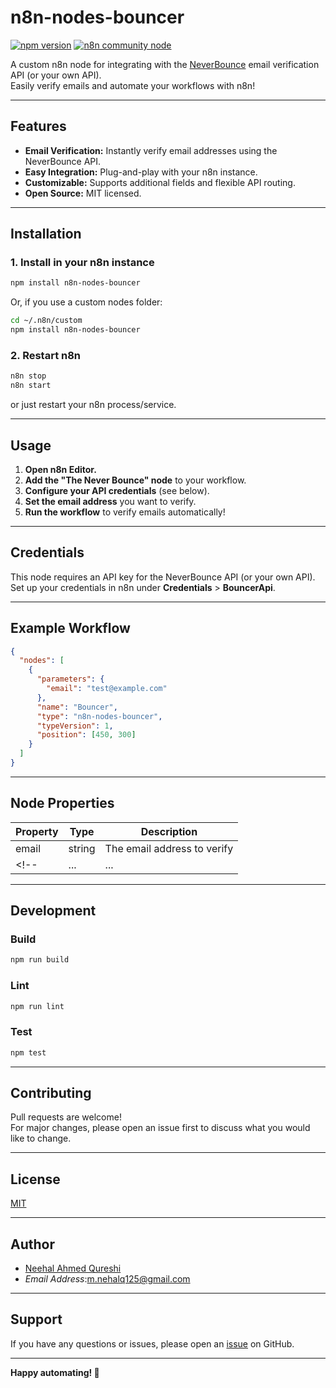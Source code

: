 # n8n-nodes-bouncer

[![npm version](https://img.shields.io/npm/v/n8n-nodes-bouncer.svg)](https://www.npmjs.com/package/n8n-nodes-bouncer)
[![n8n community node](https://img.shields.io/badge/n8n-community%20node-orange)](https://n8n.io/)

A custom n8n node for integrating with the [NeverBounce](https://neverbounce.com/) email verification API (or your own API).  
Easily verify emails and automate your workflows with n8n!

---

## Features

- **Email Verification:** Instantly verify email addresses using the NeverBounce API.
- **Easy Integration:** Plug-and-play with your n8n instance.
- **Customizable:** Supports additional fields and flexible API routing.
- **Open Source:** MIT licensed.

---

## Installation

### 1. Install in your n8n instance

```bash
npm install n8n-nodes-bouncer
```

Or, if you use a custom nodes folder:

```bash
cd ~/.n8n/custom
npm install n8n-nodes-bouncer
```

### 2. Restart n8n

```bash
n8n stop
n8n start
```
or just restart your n8n process/service.

---

## Usage

1. **Open n8n Editor.**
2. **Add the "The Never Bounce" node** to your workflow.
3. **Configure your API credentials** (see below).
4. **Set the email address** you want to verify.
5. **Run the workflow** to verify emails automatically!

---

## Credentials

This node requires an API key for the NeverBounce API (or your own API).  
Set up your credentials in n8n under **Credentials** > **BouncerApi**.

---

## Example Workflow

```json
{
  "nodes": [
    {
      "parameters": {
        "email": "test@example.com"
      },
      "name": "Bouncer",
      "type": "n8n-nodes-bouncer",
      "typeVersion": 1,
      "position": [450, 300]
    }
  ]
}
```

---

## Node Properties

| Property   | Type   | Description                       |
|------------|--------|-----------------------------------|
| email      | string | The email address to verify       |
<!-- | ...        | ...    | Add your other fields here        | -->

---

## Development

### Build

```bash
npm run build
```

### Lint

```bash
npm run lint
```

### Test

```bash
npm test
```

---

## Contributing

Pull requests are welcome!  
For major changes, please open an issue first to discuss what you would like to change.

---

## License

[MIT](LICENSE)

---

## Author

- [Neehal Ahmed Qureshi](https://github.com/NeehalAhmedQureshi)
- *Email Address*:m.nehalq125@gmail.com

---

## Support

If you have any questions or issues, please open an [issue](https://github.com/NeehalAhmedQureshi/n8n-nodes-bouncer/issues) on GitHub.

---

**Happy automating! 🚀**
